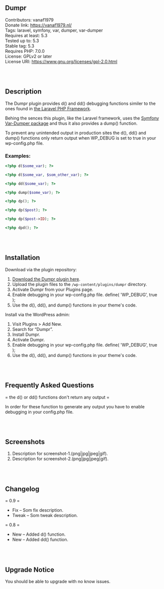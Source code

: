 ## Dumpr
Contributors: vanaf1979  
Donate link: https://vanaf1979.nl/  
Tags: laravel, symfony, var, dumper, var-dumper  
Requires at least: 5.3  
Tested up to: 5.3  
Stable tag: 5.3  
Requires PHP: 7.0.0  
License: GPLv2 or later  
License URI: https://www.gnu.org/licenses/gpl-2.0.html  

<br/><br/>
## Description

The Dumpr plugin provides d() and dd() debugging functions similer to the ones found in [the Laravel PHP Framework](https://nl.wordpress.org/plugins/dumpr/).

Behing the sences this plugin, like the Laravel framework, uses the [Symfony Var-Dumper package](https://symfony.com/components/VarDumper) and thus it also provides a dump() function.

To prevent any unintended output in production sites the d(), dd() and dump() functions only return output when WP_DEBUG is set to true in your wp-config.php file.

### Examples:

```php
<?php d($some_var); ?>
```
```php
<?php d($some_var, $som_other_var); ?>
```
```php
<?php dd($some_var); ?>
```
```php
<?php dump($some_var); ?>
```
```php
<?php dp(); ?>
```
```php
<?php dp($post); ?>
```
```php
<?php dp($post->ID); ?>
```
```php
<?php dpd(); ?>
```

<br/><br/>
## Installation

Download via the plugin repository:
1. [Download the Dumpr plugin here](https://nl.wordpress.org/plugins/dumpr/).
2. Upload the plugin files to the `/wp-content/plugins/dumpr` directory.
3. Activate Dumpr from your Plugins page.
4. Enable debugging in your wp-config.php file. define( 'WP_DEBUG', true );
5. Use the d(), dd(), and dump() functions in your theme's code.

Install via the WordPress admin:
1. Visit Plugins > Add New.
2. Search for “Dumpr”.
3. Install Dumpr.
4. Activate Dumpr.
5. Enable debugging in your wp-config.php file. define( 'WP_DEBUG', true );
6. Use the d(), dd(), and dump() functions in your theme's code.

<br/><br/>
## Frequently Asked Questions

= the d() or dd() functions don't return any output =

In order for these function to generate any output you have to enable debugging in your config.php file.

<br/><br/>
## Screenshots

1. Description for screenshot-1.(png|jpg|jpeg|gif).
2. Description for screenshot-2.(png|jpg|jpeg|gif).

<br/><br/>
## Changelog

= 0.9 =
* Fix – Som fix description.
* Tweak – Som tweak description.

= 0.8 =
* New – Added d() function.
* New – Added dd() function.

<br/><br/>
## Upgrade Notice

You should be able to upgrade with no know issues.